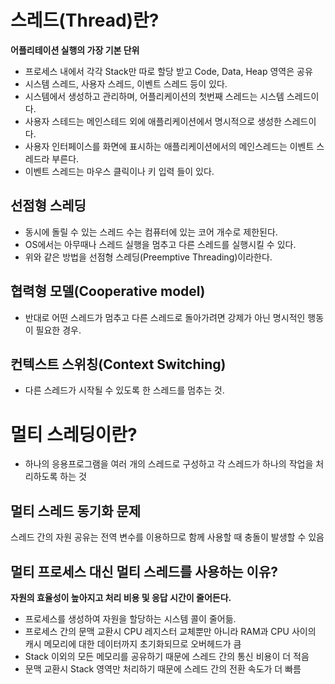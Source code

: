 # 스레드(Thread)란?

**어플리테이션 실행의 가장 기본 단위**

- 프로세스 내에서 각각 Stack만 따로 할당 받고 Code, Data, Heap 영역은 공유
- 시스템 스레드, 사용자 스레드, 이벤트 스레드 등이 있다.
- 시스템에서 생성하고 관리하며, 어플리케이션의 첫번째 스레드는 시스템 스레드이다.
- 사용자 스테드는 메인스테드 외에 애플리케이션에서 명시적으로 생성한 스레드이다.
- 사용자 인터페이스를 화면에 표시하는 애플리케이션에서의 메인스레드는 이벤트 스레드라 부른다.
- 이벤트 스레드는 마우스 클릭이나 키 입력 들이 있다.

## 선점형 스레딩
- 동시에 돌릴 수 있는 스레드 수는 컴퓨터에 있는 코어 개수로 제한된다. 
- OS에서는 아무때나 스레드 실행을 멈추고 다른 스레드를 실행시킬 수 있다.
- 위와 같은 방법을 선점형 스레딩(Preemptive Threading)이라한다.

## 협력형 모델(Cooperative model)
- 반대로 어떤 스레드가 멈추고 다른 스레드로 돌아가려면 강제가 아닌 명시적인 행동이 필요한 경우.

## 컨텍스트 스위칭(Context Switching)
- 다른 스레드가 시작될 수 있도록 한 스레드를 멈추는 것.


# 멀티 스레딩이란?

- 하나의 응용프로그램을 여러 개의 스레드로 구성하고 각 스레드가 하나의 작업을 처리하도록 하는 것



## 멀티 스레드 동기화 문제

스레드 간의 자원 공유는 전역 변수를 이용하므로 함께 사용할 때 충돌이 발생할 수 있음



## 멀티 프로세스 대신 멀티 스레드를 사용하는 이유?

**자원의 효율성이 높아지고 처리 비용 및 응답 시간이 줄어든다.**



* 프로세스를 생성하여 자원을 할당하는 시스템 콜이 줄어듦.
* 프로세스 간의 문맥 교환시 CPU 레지스터 교체뿐만 아니라 RAM과 CPU 사이의 캐시 메모리에 대한 데이터까지 초기화되므로 오버헤드가 큼
* Stack 이외의 모든 메모리를 공유하기 때문에 스레드 간의 통신 비용이 더 적음
* 문맥 교환시 Stack 영역만 처리하기 때문에 스레드 간의 전환 속도가 더 빠름